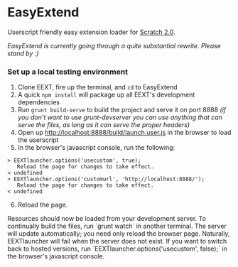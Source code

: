 EasyExtend
==========
Userscript friendly easy extension loader for [Scratch 2.0](http://scratch.mit.edu).

*EasyExtend is currently going through a quite substantial rewrite. Please stand by :)*

### Set up a local testing environment
1. Clone EEXT, fire up the terminal, and `cd` to EasyExtend
2. A quick `npm install` will package up all EEXT's development dependencies
3. Run `grunt build-serve` to build the project and serve it on port 8888 *(if you don't want to use grunt-devserver you can use anything that can serve the files, as long as it can serve the proper headers)*
4. Open up [http://localhost:8888/build/launch.user.js](http://localhost:8888/build/launch.user.js) in the browser to load the userscript
5. In the browser's javascript console, run the following:

```
> EEXTlauncher.options('usecustom', true);
   Reload the page for changes to take effect.
< undefined
> EEXTlauncher.options('customurl', 'http://localhost:8888/');
   Reload the page for changes to take effect.
< undefined
```

<ol start="6"><li>Reload the page.</li></ol>
Resources should now be loaded from your development server. To continually build the files, run `grunt watch` in another terminal. The server will update automatically; you need only reload the browser page. Naturally, EEXTlauncher will fail when the server does not exist. If you want to switch back to hosted versions, run `EEXTlauncher.options('usecustom', false);` in the browser's javascript console.
